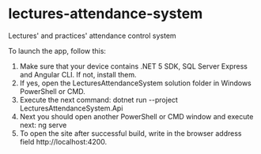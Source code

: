 # lectures-attendance-system
Lectures' and practices' attendance control system

To launch the app, follow this:
1. Make sure that your device contains .NET 5 SDK, SQL Server Express and Angular CLI. If not, install them.
2. If yes, open the LecturesAttendanceSystem solution folder in Windows PowerShell or CMD.
3. Execute the next command: dotnet run --project LecturesAttendanceSystem.Api
4. Next you should open another PowerShell or CMD window and execute next: ng serve
5. To open the site after successful build, write in the browser address field http://localhost:4200.